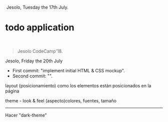 ​											Jesolo, Tuesday the 17th July.

# todo application

​											

> Jesolo CodeCamp'18.

Jesolo, Friday the 20th July

 - First commit: "implement initial HTML & CSS mockup".
 - Second commit: "".

layout (posicionamiento) como los elementos están posicionados en la página

theme - look & feel (aspecto)colores, fuentes, tamaño

----

Hacer "dark-theme"